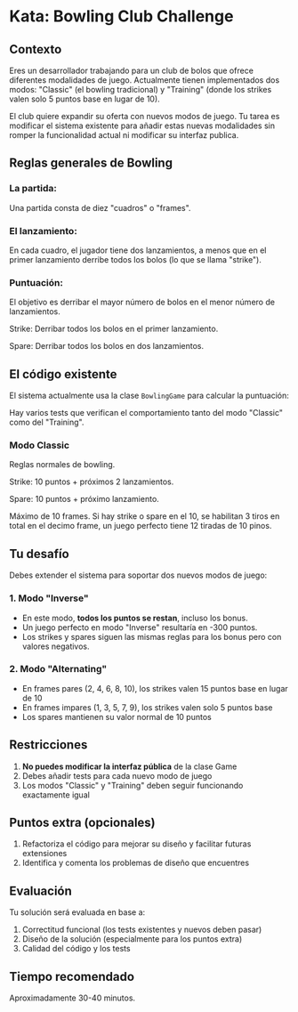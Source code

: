 # Kata: Bowling Club Challenge

## Contexto

Eres un desarrollador trabajando para un club de bolos que ofrece diferentes modalidades de juego. Actualmente tienen implementados dos modos: "Classic" (el bowling tradicional) y "Training" (donde los strikes valen solo 5 puntos base en lugar de 10).

El club quiere expandir su oferta con nuevos modos de juego. Tu tarea es modificar el sistema existente para añadir estas nuevas modalidades sin romper la funcionalidad actual ni modificar su interfaz publica.

## Reglas generales de Bowling
### La partida:
Una partida consta de diez "cuadros" o "frames".

### El lanzamiento:
En cada cuadro, el jugador tiene dos lanzamientos, a menos que en el primer lanzamiento derribe todos los bolos (lo que se llama "strike"). 
### Puntuación:
El objetivo es derribar el mayor número de bolos en el menor número de lanzamientos.

Strike: Derribar todos los bolos en el primer lanzamiento.

Spare: Derribar todos los bolos en dos lanzamientos. 

## El código existente

El sistema actualmente usa la clase `BowlingGame` para calcular la puntuación:

Hay varios tests que verifican el comportamiento tanto del modo "Classic" como del "Training".

### Modo Classic

Reglas normales de bowling.

Strike: 10 puntos + próximos 2 lanzamientos.

Spare: 10 puntos + próximo lanzamiento.

Máximo de 10 frames. Si hay strike o spare en el 10, se habilitan 3 tiros en total en el decimo frame, un juego perfecto tiene 12 tiradas de 10 pinos.

## Tu desafío

Debes extender el sistema para soportar dos nuevos modos de juego:

### 1. Modo "Inverse"
- En este modo, **todos los puntos se restan**, incluso los bonus.
- Un juego perfecto en modo "Inverse" resultaría en -300 puntos.
- Los strikes y spares siguen las mismas reglas para los bonus pero con valores negativos.

### 2. Modo "Alternating"
- En frames pares (2, 4, 6, 8, 10), los strikes valen 15 puntos base en lugar de 10
- En frames impares (1, 3, 5, 7, 9), los strikes valen solo 5 puntos base
- Los spares mantienen su valor normal de 10 puntos

## Restricciones

1. **No puedes modificar la interfaz pública** de la clase Game
2. Debes añadir tests para cada nuevo modo de juego
3. Los modos "Classic" y "Training" deben seguir funcionando exactamente igual

## Puntos extra (opcionales)

1. Refactoriza el código para mejorar su diseño y facilitar futuras extensiones
2. Identifica y comenta los problemas de diseño que encuentres

## Evaluación

Tu solución será evaluada en base a:
1. Correctitud funcional (los tests existentes y nuevos deben pasar)
2. Diseño de la solución (especialmente para los puntos extra)
3. Calidad del código y los tests

## Tiempo recomendado
Aproximadamente 30-40 minutos.



